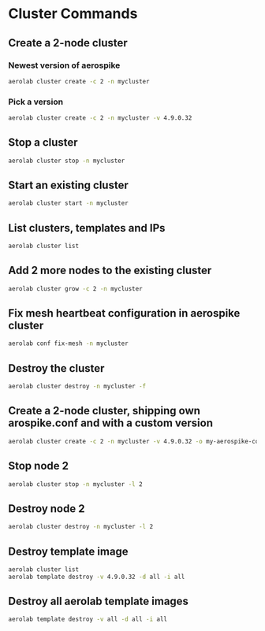 # Cluster Commands

## Create a 2-node cluster

### Newest version of aerospike

```bash
aerolab cluster create -c 2 -n mycluster
```

### Pick a version

```bash
aerolab cluster create -c 2 -n mycluster -v 4.9.0.32
```

## Stop a cluster

```bash
aerolab cluster stop -n mycluster
```

## Start an existing cluster

```bash
aerolab cluster start -n mycluster
```

## List clusters, templates and IPs

```bash
aerolab cluster list
```

## Add 2 more nodes to the existing cluster

```bash
aerolab cluster grow -c 2 -n mycluster
```

## Fix mesh heartbeat configuration in aerospike cluster

```bash
aerolab conf fix-mesh -n mycluster
```

## Destroy the cluster

```bash
aerolab cluster destroy -n mycluster -f
```

## Create a 2-node cluster, shipping own arospike.conf and with a custom version

```bash
aerolab cluster create -c 2 -n mycluster -v 4.9.0.32 -o my-aerospike-conf-template.conf
```

## Stop node 2

```bash
aerolab cluster stop -n mycluster -l 2
```

## Destroy node 2

```bash
aerolab cluster destroy -n mycluster -l 2
```

## Destroy template image

```bash
aerolab cluster list
aerolab template destroy -v 4.9.0.32 -d all -i all
```

## Destroy all aerolab template images

```bash
aerolab template destroy -v all -d all -i all
```
